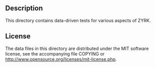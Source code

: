 Description
------------

This directory contains data-driven tests for various aspects of ZYRK.

License
--------

The data files in this directory are distributed under the MIT software
license, see the accompanying file COPYING or
http://www.opensource.org/licenses/mit-license.php.

